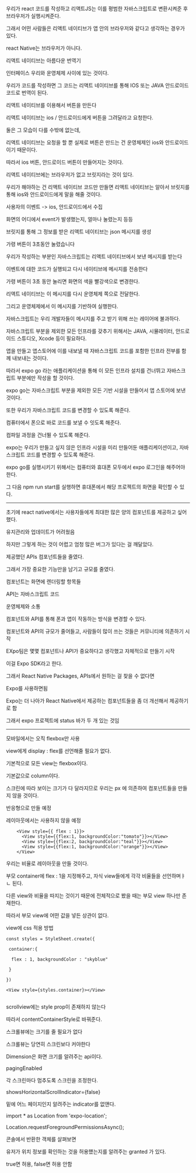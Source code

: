 우리가 react 코드를 작성하고 리액트JS는 이를 평범한 자바스크립트로 변환시켜준 후 브라우저가 실행시켜준다.

그래서 어떤 사람들은 리액트 네이티브가 앱 안의 브라우저와 같다고 생각하는 경우가 있다.



react Native는 브라우저가 아니다.

리액트 네이티브는 아름다운 번역기

인터페이스 우리와 운영체제 사이에 있는 것이다.

우리가 코드를 작성하면 그 코드는 리액트 네이티브를 통해 IOS 또는 JAVA 안드로이드 코드로 번역이 된다.



리액트 네이티브를 이용해서 버튼을 만든다

리액트 네이티브는 ios / 안드로이드에게 버튼을 그려달라고 요청한다.

둘은 그 모습이 다를 수밖에 없는데,

리액트 네이티브는 요청을 할 뿐 실제로 버튼은 만드는 건 운영체제인 ios와 안드로이드이기 때문이다.

따라서 ios 버튼, 안드로이드 버튼이 만들어지는 것이다.



리액트 네이티브에는 브라우저가 없고 브릿지라는 것이 있다.

우리가 해야하는 건 리액트 네이티브 코드만 만들면 리액트 네이티브는 알아서 브릿지를 통해 ios와 안드로이드에게 말을 해줄 것이다.



사용자의 이벤트 -> ios, 안드로이드에서 수집

화면의 어디에서 event가 발생했는지, 얼마나 눌렸는지 등등



브릿지를 통해 그 정보를 받은 리액트 네이티브는 json 메시지를 생성

가령 버튼이 3초동안 눌렸습니다



우리가 작성하는 부분인 자바스크립트는 리액트 네이티브에서 보낸 메시지를 받는다



이벤트에 대한 코드가 실행되고 다시 네이티브에 메시지를 전송한다

가령 버튼이 3초 동안 눌리면 화면의 색을 빨강색으로 변경한다.



리액트 네이티브는 이 메시지를 다시 운영체제 쪽으로 전달한다.

그리고 운영체제에서 이 메시지를 기반하여 실행한다.



자바스크립트는 우리 개발자들이 메시지를 주고 받기 위해 쓰는 레이어에 불과하다.



자바스크립트 부분을 제외한 모든 인프라를 갖추기 위해서는 JAVA, 시뮬레이터, 안드로이드 스튜디오, Xcode 등이 필요하다.

앱을 만들고 앱스토어에 이를 내보낼 때 자바스크립트 코드를 포함한 인프라 전부를 함께 내보내는 것이다. 





따라서 expo go 라는 애플리케이션을 통해 이 모든 인프라 설치를 건너뛰고 자바스크립트 부분에만 작성을 할 것이다.

expo go는 자바스크립트 부분을 제외한 모든 기반 시설을 만들어서 앱 스토어에 보낸 것이다.

또한 우리가 자바스크립트 코드를 변경할 수 있도록 해준다.

컴퓨터에서 폰으로 바로 코드를 보낼 수 잇도록 해준다.

컴파일 과정을 건너뛸 수 있도록 해준다.

expo는 우리가 만들고 싶지 않은 인프라 시설을 미리 만들어둔 애플리케이션이고, 자바스크립트 코드를 변경할 수 있도록 해준다.



expo go를 실행시키기 위해서는 컴퓨터와 휴대폰 모두에서 expo 로그인을 해주어야 한다.

그 다음 npm run start를 실행하면 휴대폰에서 해당 프로젝트의 화면을 확인할 수 있다. 



___



초기에 react native에서는 사용자들에게 최대한 많은 양의 컴포넌트를 제공하고 싶어했다.

유지관리와 업데이트가 어려웠음



하지만 그렇게 하는 것이 어렵고 엄청 많은 버그가 있다는 걸 깨달았다.

제공했던 APIs 컴포넌트들을 줄였다.



그래서 가장 중요한 기능만을 남기고 규모를 줄였다.



컴포넌트는 화면에 렌더링할 항목들



API는 자바스크립트 코드

운영체제와 소통



컴포넌트와 API를 통해 폰과 앱이 작동하는 방식을 변경할 수 있다.



컴포넌트와 API의 규모가 줄어들고, 사람들이 많이 쓰는 것들은 커뮤니티에 의존하기 시작

EXpo팀은 몇몇 컴포넌트나 API가 중요하다고 생각했고 자체적으로 만들기 시작

이걸 Expo SDK라고 한다.



그래서 React Native Packages, APIs에서 원하는 걸 찾을 수 없다면

Expo를 사용하면됨



Expo는 더 나아가 React Native에서 제공하는 컴포넌트들을 좀 더 개선해서 제공하기로 함

그래서 expo 프로젝트에 status 바가 두 개 있는 것임



___





모바일에서는 오직 flexbox만 사용



view에게 display : flex를 선언해줄 필요가 없다.

기본적으로 모든 view는 flexbox이다.

기본값으로 column이다.



스크린에 따라 보이는 크기가 다 달라지므로 우리는 px 에 의존하여 컴포넌트들을 만들지 않을 것이다.

반응형으로 만들 예정

레이아웃에서는 사용하지 않을 예정





```
    <View style={{ flex : 1}}>
      <View style={{flex:1, backgroundColor:"tomato"}}></View>
      <View style={{flex:2, backgroundColor:"teal"}}></View>
      <View style={{flex:1, backgroundColor:"orange"}}></View>
    </View>
```



우리는 비율로 레이아웃을 만들 것이다.

부모 container에 flex : 1을 지정해주고, 자식 view들에게 각각 비율들을 선언하며ㅑㄴ 된다.

다른 view와 비율을 따지는 것이기 때문에 전체적으로 봤을 때는 부모 view 하나만 존재한다.

따라서 부모 view에 어떤 값을 넣든 상관이 없다.



view에 css 적용 방법

```react
const styles = StyleSheet.create({

 container:{

  flex : 1, backgroundColor : "skyblue"

 }

})

<View style={styles.container}></View>


```





scrollview에는 style prop이 존재하지 않는다

따라서 contentContainerStyle로 바꿔준다.



스크롤뷰에는 크기를 줄 필요가 없다

스크롤뷰는 당연히 스크린보다 커야한다



Dimension은 화면 크기를 알려주는 api이다.



pagingEnabled

각 스크린마다 멈추도록 스크린을 조정한다.





showsHorizontalScrollIndicator={false}

밑에 어느 페이지인지 알려주는 indicator를 없앤다.



import * as Location from 'expo-location'; 

Location.requestForegroundPermissionsAsync();

콘솔에서 반환한 객체를 살펴보면

유저가 위치 정보를 확인하는 것을 허용헀는지를 알려주는 granted 가 있다.

true면 허용, false면 허용 안함









